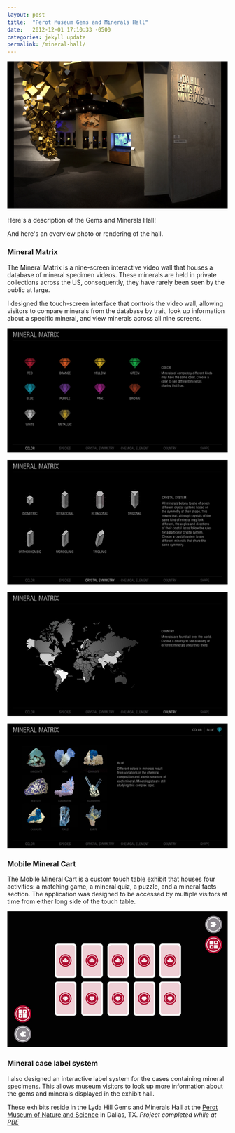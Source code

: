 ```yaml
---
layout: post
title:  "Perot Museum Gems and Minerals Hall"
date:   2012-12-01 17:10:33 -0500
categories: jekyll update
permalink: /mineral-hall/
---
```



![Gem Hall Photograph](/img/gem-hall/gem-hall-01.jpg)

Here's a description of the Gems and Minerals Hall! 

And here's an overview photo or rendering of the hall.


### Mineral Matrix

The Mineral Matrix is a nine-screen interactive video wall that houses a database of mineral specimen videos. These minerals are held in private collections across the US, consequently, they have rarely been seen by the public at large. 

I designed the touch-screen interface that controls the video wall, allowing visitors to compare minerals from the database by trait, look up information about a specific mineral, and view minerals across all nine screens.

![Mineral Matrix Screen](/img/gem-hall/min-matrix-01.jpg)

![Mineral Matrix Screen](/img/gem-hall/min-matrix-02.jpg)

![Mineral Matrix Screen](/img/gem-hall/min-matrix-03.jpg)

![Mineral Matrix Screen](/img/gem-hall/min-matrix-04.jpg)

### Mobile Mineral Cart

The Mobile Mineral Cart is a custom touch table exhibit that houses four activities: a matching game, a mineral quiz, a puzzle, and a mineral facts section. The application was designed to be accessed by multiple visitors at time from either long side of the touch table. 

![Mineral Cart Touch Interface](/img/gem-hall/mineral-cart-01.jpg)


### Mineral case label system

I also designed an interactive label system for the cases containing mineral specimens. This allows museum visitors to look up more information about the gems and minerals displayed in the exhibit hall.



These exhibits reside in the Lyda Hill Gems and Minerals Hall at the <a href="http://perotmuseum.org">Perot Museum of Nature and Science</a> in Dallas, TX. <i>Project completed while at <a href="http://pbexhibits.com">PBE</a>